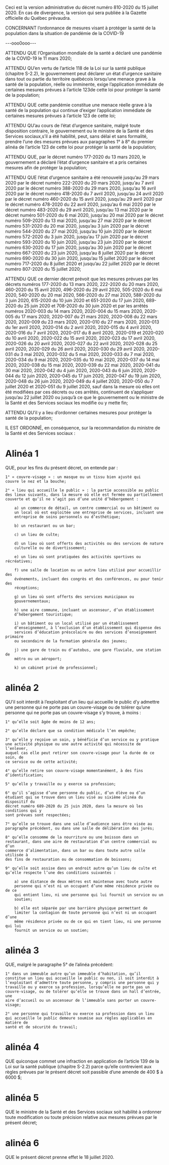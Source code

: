 Ceci est la version administrative du décret numéro 810-2020 du 15
juillet 2020. En cas de divergence, la version qui sera publiée à la
Gazette officielle du Québec prévaudra.

CONCERNANT l’ordonnance de mesures visant à
protéger la santé de la population dans la situation
de pandémie de la COVID-19

---ooo0ooo---

ATTENDU QUE l’Organisation mondiale de la santé a déclaré une
pandémie de la COVID-19 le 11 mars 2020;

ATTENDU QU’en vertu de l’article 118 de la Loi sur la santé publique
(chapitre S-2.2), le gouvernement peut déclarer un état d’urgence sanitaire dans
tout ou partie du territoire québécois lorsqu’une menace grave à la santé de la
population, réelle ou imminente, exige l’application immédiate de certaines 
mesures prévues à l’article 123de cette loi pour protéger la santé de la
population;

ATTENDU QUE cette pandémie constitue une menace réelle grave à
la santé de la population qui continue d’exiger l’application immédiate de 
certaines mesures prévues à l’article 123 de cette loi;

ATTENDU QU’au cours de l’état d’urgence sanitaire, malgré toute
disposition contraire, le gouvernement ou le ministre de la Santé et des Services
sociaux,s’il a été habilité, peut, sans délai et sans formalité, prendre l’une 
des mesures prévues aux paragraphes 1° à 8° du premier alinéa de l’article 123 de 
cette loi pour protéger la santé de la population;

ATTENDU QUE, par le décret numéro 177-2020 du 13 mars 2020, le
gouvernement a déclaré l’état d’urgence sanitaire et a pris certaines mesures 
afin de protéger la population;

ATTENDU QUE l’état d’urgence sanitaire a été renouvelé jusqu’au
29 mars 2020 par le décret numéro 222-2020 du 20 mars 2020, jusqu’au 7 avril 2020 
par le décret numéro 388-2020 du 29 mars 2020, jusqu’au 16 avril 2020 par le
décret numéro 418-2020 du 7 avril 2020, jusqu’au 24 avril 2020 par le décret
numéro 460-2020 du 15 avril 2020, jusqu’au 29 avril 2020 par le décret numéro
478-2020 du 22 avril 2020, jusqu’au 6 mai 2020 par le décret numéro 483-2020 du 
29 avril 2020, jusqu’au 13 mai 2020 par le décret numéro 501-2020 du 6 mai 2020,
jusqu’au 20 mai 2020 par le décret numéro 509-2020 du 13 mai 2020, jusqu’au 27
mai 2020 par le décret numéro 531-2020 du 20 mai 2020, jusqu’au 3 juin 2020 par
le décret numéro 544-2020 du 27 mai 2020, jusqu’au 10 juin 2020 par le décret
numéro 572-2020 du 3 juin 2020, jusqu’au 17 juin 2020 par le décret numéro 
593-2020 du 10 juin 2020, jusqu’au 23 juin 2020 par le décret numéro 630-2020
du 17 juin 2020, jusqu’au 30 juin 2020 par le décret numéro 667-2020 du 23
juin 2020, jusqu’au 8 juillet 2020 par le décret numéro 690-2020 du 30 juin 
2020, jusqu’au 15 juillet 2020 par le décret numéro 717-2020 du
8 juillet 2020 et jusqu’au 22 juillet 2020 par le décret numéro 807-2020 du 15 
juillet 2020;

ATTENDU QUE ce dernier décret prévoit que les mesures prévues par
les décrets numéros 177-2020 du 13 mars 2020, 222-2020 du 20 mars 2020, 460-2020
du 15 avril 2020, 496-2020 du 29 avril 2020, 505-2020 du 6 mai 2020, 540-2020 du
20 mai 2020, 566-2020 du 27 mai 2020, 588-2020 du 3 juin 2020, 615-2020 du
10 juin 2020 et 651-2020 du 17 juin 2020, 689-2020 du 25 juin 2020 et 708-2020 du
30 juin 2020 et par les arrêtés numéros 2020-003 du 14 mars 2020, 2020-004 du
15 mars 2020, 2020-005 du 17 mars 2020, 2020-007 du 21 mars 2020, 2020-008 du
22 mars 2020, 2020-009 du 23 mars 2020, 2020-010 du 27 mars 2020, 2020-013 du
1er avril 2020, 2020-014 du 2 avril 2020, 2020-015 du 4 avril 2020, 2020-016 du
7 avril 2020, 2020-017 du 8 avril 2020, 2020-019 et 2020-020 du 10 avril 2020, 
2020-022 du 15 avril 2020, 2020-023 du 17 avril 2020, 2020-026 du 20 avril 2020,
2020-027 du 22 avril 2020, 2020-028 du 25 avril 2020, 2020-029 du 26 avril 2020,
2020-030 du 29 avril 2020, 2020-031 du 3 mai 2020, 2020-032 du 5 mai 2020, 
2020-033 du 7 mai 2020, 2020-034 du 9 mai 2020, 2020-035 du 10 mai 2020, 2020-037
du 14 mai 2020, 2020-038 du 15 mai 2020, 2020-039 du 22 mai 2020, 2020-041 du
30 mai 2020, 2020-042 du 4 juin 2020, 2020-043 du 6 juin 2020, 2020-044 du
12 juin 2020, 2020-045 du 17 juin 2020, 2020-047 du 19 juin 2020, 2020-048 du
26 juin 2020, 2020-049 du 4 juillet 2020, 2020-050 du 7 juillet 2020 et 2020-051
du 9 juillet 2020, sauf dans la mesure où elles ont été modifiées par ces décrets 
ou ces arrêtés, continuent de s’appliquer jusqu’au 22 juillet 2020 ou jusqu’à ce
que le gouvernement ou le ministre de la Santé et des Services sociaux les
modifie ou y mette fin;

ATTENDU QU’il y a lieu d’ordonner certaines mesures pour protéger
la santé de la population;

IL EST ORDONNÉ, en conséquence, sur la recommandation du
ministre de la Santé et des Services sociaux :

# Alinéa 1

QUE, pour les fins du présent décret, on entende par :

    1° « couvre-visage » : un masque ou un tissu bien ajusté qui
    couvre le nez et la bouche;

    2° « lieu qui accueille le public » : la partie accessible au public
    des lieux suivants, dans la mesure où elle est fermée ou partiellement
    couverte et qu’il ne s’agit pas d’une unité d’hébergement :

        a) un commerce de détail, un centre commercial ou un bâtiment ou
        un local où est exploitée une entreprise de services, incluant une
        entreprise de soins personnels ou d’esthétique;

        b) un restaurant ou un bar;

        c) un lieu de culte;

        d) un lieu où sont offerts des activités ou des services de nature
        culturelle ou de divertissement;

        e) un lieu où sont pratiquées des activités sportives ou récréatives;

        f) une salle de location ou un autre lieu utilisé pour accueillir des
        événements, incluant des congrès et des conférences, ou pour tenir des
        réceptions;

        g) un lieu où sont offerts des services municipaux ou
        gouvernementaux;

        h) une aire commune, incluant un ascenseur, d’un établissement
        d’hébergement touristique;

        i) un bâtiment ou un local utilisé par un établissement
        d’enseignement, à l’exclusion d’un établissement qui dispense des
        services d’éducation préscolaire ou des services d’enseignement primaire
        ou secondaire de la formation générale des jeunes;

        j) une gare de train ou d’autobus, une gare fluviale, une station de
        métro ou un aéroport;

        k) un cabinet privé de professionnel;

# alinéa 2

QU’il soit interdit à l’exploitant d’un lieu qui accueille le public d’y
admettre une personne qui ne porte pas un couvre-visage ou de tolérer qu’une
personne qui ne porte pas un couvre-visage s’y trouve, à moins :

    1° qu’elle soit âgée de moins de 12 ans;

    2° qu’elle déclare que sa condition médicale l’en empêche;

    3° qu’elle y reçoive un soin, y bénéficie d’un service ou y pratique
    une activité physique ou une autre activité qui nécessite de l’enlever,
    auquel cas elle peut retirer son couvre-visage pour la durée de ce soin, de
    ce service ou de cette activité;

    4° qu’elle retire son couvre-visage momentanément, à des fins
    d’identification;

    5° qu’elle y travaille ou y exerce sa profession;

    6° qu’il s’agisse d’une personne du public, d’un élève ou d’un
    étudiant qui se trouve dans un lieu visé au sixième alinéa du dispositif du
    décret numéro 689-2020 du 25 juin 2020, dans la mesure où les conditions qui y
    sont prévues sont respectées;

    7° qu’elle se trouve dans une salle d’audience sans être visée au
    paragraphe précédent, ou dans une salle de délibération des jurés;

    8° qu’elle consomme de la nourriture ou une boisson dans un
    restaurant, dans une aire de restauration d’un centre commercial ou d’un
    commerce d’alimentation, dans un bar ou dans toute autre salle utilisée à
    des fins de restauration ou de consommation de boissons;

    9° qu’elle soit assise dans un endroit autre qu’un lieu de culte et
    qu’elle respecte l’une des conditions suivantes :

        a) une distance de deux mètres est maintenue avec toute autre
        personne qui n’est ni un occupant d’une même résidence privée ou de ce
        qui entient lieu, ni une personne qui lui fournit un service ou un
        soutien;

        b) elle est séparée par une barrière physique permettant de
        limiter la contagion de toute personne qui n’est ni un occupant d’une
        même résidence privée ou de ce qui en tient lieu, ni une personne qui lui
        fournit un service ou un soutien;

# alinéa 3

QUE, malgré le paragraphe 5° de l’alinéa précédent:

    1° dans un immeuble autre qu’un immeuble d’habitation, qu’il
    constitue un lieu qui accueille le public ou non, il soit interdit à
    l’exploitant d’admettre toute personne, y compris une personne qui y
    travaille ou y exerce sa profession, lorsqu’elle ne porte pas un
    couvre-visage, ou de tolérer qu’elle se trouve dans un hall d’entrée, une
    aire d’accueil ou un ascenseur de l’immeuble sans porter un couvre-visage;

    2° une personne qui travaille ou exerce sa profession dans un lieu
    qui accueille le public demeure soumise aux règles applicables en matière de
    santé et de sécurité du travail;

# alinéa 4

QUE quiconque commet une infraction en application de l’article 139
de la Loi sur la santé publique (chapitre S-2.2) parce qu’elle contrevient aux
règles prévues par le présent décret soit passible d’une amende de 400 $ à 6000 $;

# alinéa 5

QUE le ministre de la Santé et des Services sociaux soit habilité à
ordonner toute modification ou toute précision relative aux mesures prévues par
le présent décret;

# alinéa 6

QUE le présent décret prenne effet le 18 juillet 2020.